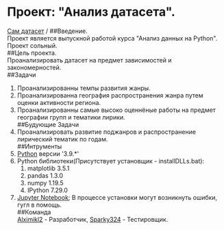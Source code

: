 # Проект: "Анализ датасета".
[Сам датасет](https://www.kaggle.com/zhangjuefei/death-metal) /
##Введение.  
Проект является выпускной работой курса "Анализ данных на Python". Проект сольный.  
##Цель проекта.  
Проанализировать датасет на предмет зависимостей и закономерностей.  
##Задачи  
1. Проанализированны темпы развития жанры.
2. Проанализированна география распространения жанра путем оценки активности региона.
3. Проанализированны самые высоко оценнёные работы на предмет географии групп и тематики лирики.  
##Будующие Задачи  
1. Проанализировать развитие поджанров и распространение лирический тематик по годам.  
##Интрументы  
1. [Python](https://www.python.org/) версии '3.9.*'  
2. Python библиотеки(Присутствует установщик - installDLLs.bat):  
	1. matplotlib 3.5.1
	2. pandas 1.3.0
	3. numpy 1.19.5
	4. IPython 7.29.0  
3. [Jupyter Notebook](https://jupyter.org/install); В процессе установки могут возникнуть ошибки, гугл в помощь.  
##Команда  
[Alximikl2](https://github.com/alximikl2) - Разработчик, [Sparky324](https://github.com/Sparky324) - Тестировщик.